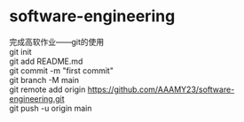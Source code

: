 # software-engineering

完成高软作业——git的使用  
git init  
git add README.md  
git commit -m "first commit"   
git branch -M main  
git remote add origin https://github.com/AAAMY23/software-engineering.git  
git push -u origin main
